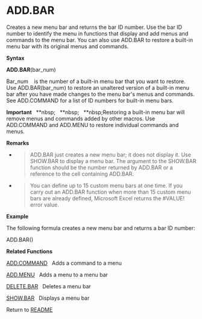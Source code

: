 # ADD.BAR

Creates a new menu bar and returns the bar ID number. Use the bar ID
number to identify the menu in functions that display and add menus and
commands to the menu bar. You can also use ADD.BAR to restore a built-in
menu bar with its original menus and commands.

**Syntax**

**ADD.BAR**(bar\_num)

Bar\_num&nbsp;&nbsp;&nbsp;&nbsp;is the number of a built-in menu bar
that you want to restore. Use ADD.BAR(bar\_num) to restore an unaltered
version of a built-in menu bar after you have made changes to the menu
bar's menus and commands. See ADD.COMMAND for a list of ID numbers for
built-in menu bars.

**Important**&nbsp;&nbsp;&nbsp;**nbsp;&nbsp;&nbsp;&nbsp;**nbsp;&nbsp;&nbsp;&nbsp;**nbsp;Restoring a built-in menu bar will remove
menus and commands added by other macros. Use ADD.COMMAND and ADD.MENU
to restore individual commands and menus.

**Remarks**

  - > ADD.BAR just creates a new menu bar; it does not display it. Use
    > SHOW.BAR to display a menu bar. The argument to the SHOW.BAR
    > function should be the number returned by ADD.BAR or a reference
    > to the cell containing ADD.BAR.

  - > You can define up to 15 custom menu bars at one time. If you carry
    > out an ADD.BAR function when more than 15 custom menu bars are
    > already defined, Microsoft Excel returns the \#VALUE\! error
    > value.

**Example**

The following formula creates a new menu bar and returns a bar ID
number:

ADD.BAR()

**Related Functions**

[ADD.COMMAND](ADD.COMMAND.md)&nbsp;&nbsp;&nbsp;Adds a command to a menu

[ADD.MENU](ADD.MENU.md)&nbsp;&nbsp;&nbsp;Adds a menu to a menu bar

[DELETE.BAR](DELETE.BAR.md)&nbsp;&nbsp;&nbsp;Deletes a menu bar

[SHOW.BAR](SHOW.BAR.md)&nbsp;&nbsp;&nbsp;Displays a menu bar



Return to [README](README.md)

